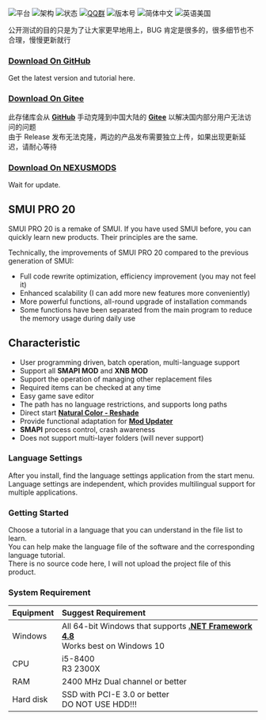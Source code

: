 ![平台](https://img.shields.io/badge/平台-.NET%20Framework%204.8-red?style=flat-square)
![架构](https://img.shields.io/badge/架构-x64-red?style=flat-square)
![状态](https://img.shields.io/badge/状态-公开测试-blueviolet?style=flat-square)
[![QQ群](https://img.shields.io/badge/QQ%20群-789743581-blue?style=flat-square)](https://jq.qq.com/?_wv=1027&k=HkRRE5c0)
![版本号](https://img.shields.io/github/v/release/Lake1059/SMUI-PRO-20?label=GitHub%20Release&style=flat-square)
![简体中文](https://img.shields.io/badge/简体中文-原生支持-brightgreen?style=flat-square)
![英语美国](https://img.shields.io/badge/English-Unavailable-orange?style=flat-square)

公开测试的目的只是为了让大家更早地用上，BUG 肯定是很多的，很多细节也不合理，慢慢更新就行

### [Download On GitHub](https://github.com/Lake1059/SMUI-PRO-20/releases)  
Get the latest version and tutorial here. 

### [Download On Gitee](https://gitee.com/Lake1059/SMUI-PRO-20/releases)
此存储库会从 **[GitHub](https://github.com/Lake1059/SMUI-PRO-20)** 手动克隆到中国大陆的 **[Gitee](https://gitee.com/Lake1059/SMUI-PRO-20)** 以解决国内部分用户无法访问的问题  
由于 Release 发布无法克隆，两边的产品发布需要独立上传，如果出现更新延迟，请耐心等待

### [Download On NEXUSMODS](https://www.nexusmods.com/stardewvalley/mods/5768)
Wait for update.

## SMUI PRO 20
SMUI PRO 20 is a remake of SMUI. If you have used SMUI before, you can quickly learn new products. Their principles are the same.

Technically, the improvements of SMUI PRO 20 compared to the previous generation of SMUI:
+ Full code rewrite optimization, efficiency improvement (you may not feel it)
+ Enhanced scalability (I can add more new features more conveniently)
+ More powerful functions, all-round upgrade of installation commands
+ Some functions have been separated from the main program to reduce the memory usage during daily use

## Characteristic
+ User programming driven, batch operation, multi-language support
+ Support all **SMAPI MOD** and **XNB MOD**
+ Support the operation of managing other replacement files
+ Required items can be checked at any time
+ Easy game save editor
+ The path has no language restrictions, and supports long paths
+ Direct start **[Natural Color - Reshade](https://www.nexusmods.com/stardewvalley/mods/1213)**
+ Provide functional adaptation for **[Mod Updater](https://www.nexusmods.com/stardewvalley/mods/6338)**
+ **SMAPI** process control, crash awareness
+ Does not support multi-layer folders (will never support)

### Language Settings
After you install, find the language settings application from the start menu.  
Language settings are independent, which provides multilingual support for multiple applications.

### Getting Started
Choose a tutorial in a language that you can understand in the file list to learn.  
You can help make the language file of the software and the corresponding language tutorial.  
There is no source code here, I will not upload the project file of this product.

### System Requirement
| Equipment | Suggest Requirement |
| :--- | :--- | 
| Windows | All 64-bit Windows that supports **[.NET Framework 4.8](https://dotnet.microsoft.com/download/dotnet-framework/net48)**<br>Works best on Windows 10 |
| CPU | i5-8400<br>R3 2300X|
| RAM | 2400 MHz Dual channel or better |
| Hard disk | SSD with PCI-E 3.0 or better<br>DO NOT USE HDD!!! |
